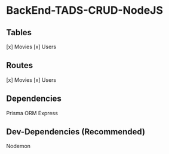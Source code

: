 ﻿# BackEnd-TADS-CRUD-NodeJS
## Tables
[x] Movies
[x] Users

## Routes 
[x] Movies
[x] Users

## Dependencies
Prisma ORM
Express

## Dev-Dependencies (Recommended)
Nodemon
